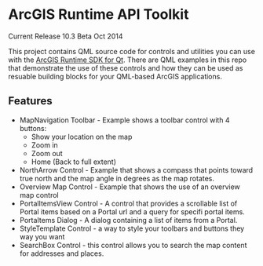 ArcGIS Runtime API Toolkit
==========================

Current Release 10.3 Beta Oct 2014

This project contains QML source code for controls and utilities you can use with the [ArcGIS Runtime SDK for Qt](http://developers.arcgis.com/qt). There are QML examples in this repo that demonstrate the use of these controls and how they can be used as resuable building blocks for your QML-based ArcGIS applications.

## Features

- MapNavigation Toolbar - Example shows a toolbar control with 4 buttons: 
    -   Show your location on the map
    -   Zoom in
    -   Zoom out
    -   Home (Back to full extent)
- NorthArrow Control - Example that shows a compass that points toward true north and the map angle in degrees as the map rotates.
- Overview Map Control - Example that shows the use of an overview map control
- PortalItemsView Control - A control that provides a scrollable list of Portal items based on a Portal url and a query for specifi portal items.
- PortaItems Dialog - A dialog containing a list of items from a Portal.
- StyleTemplate Control - a way to style your toolbars and buttons they way you want
- SearchBox Control - this control allows you to search the map content for addresses and places.
